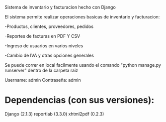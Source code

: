 
Sistema de inventario y facturacion hecho con Django

El sistema permite realizar operaciones basicas de inventario y facturacion:

-Productos, clientes, proveedores, pedidos

-Reportes de facturas en PDF Y CSV

-Ingreso de usuarios en varios niveles

-Cambio de IVA y otras opciones generales

Se puede correr en local facilmente usando el comando "python manage.py runserver" dentro de la carpeta raiz

Username: admin
Contraseña: admin


# Dependencias (con sus versiones):

Django (2.1.3)
reportlab (3.3.0)
xhtml2pdf (0.2.3)
